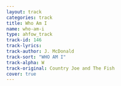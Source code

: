 ```yaml
---
layout: track
categories: track
title: Who Am I
name: who-am-i
type: ahfow_track
track-id: 146
track-lyrics: 
track-author: J. McDonald
track-sort: "WHO AM I"
track-alpha: W
track-original: Country Joe and The Fish
cover: true
---
```


